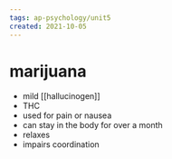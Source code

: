 ```yaml
---
tags: ap-psychology/unit5 
created: 2021-10-05
---
```


# marijuana

- mild [[hallucinogen]]
- THC
- used for pain or nausea
- can stay in the body for over a month
- relaxes
- impairs coordination

<!---->